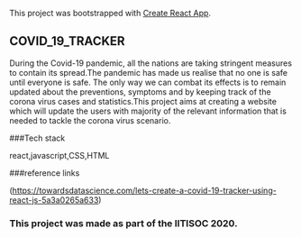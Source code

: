 This project was bootstrapped with [Create React App](https://github.com/facebook/create-react-app).

## COVID_19_TRACKER

During the Covid-19 pandemic, all the nations are taking stringent measures to contain its spread.The pandemic has made us realise that no one is safe until everyone is safe.
The only way we can combat its effects is to remain updated about the preventions, symptoms and by keeping track of the corona virus cases and statistics.This project aims at creating a website which will update the users with majority of the relevant information that is needed to tackle the corona virus scenario. 


###Tech stack 

react,javascript,CSS,HTML

###reference links

(https://towardsdatascience.com/lets-create-a-covid-19-tracker-using-react-js-5a3a0265a633)

### This project was made as part of the IITISOC 2020.

